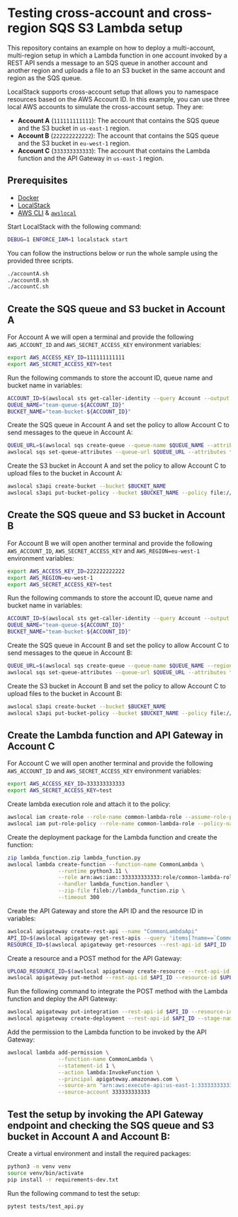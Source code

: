 # Testing cross-account and cross-region SQS S3 Lambda setup

This repository contains an example on how to deploy a multi-account, multi-region setup in which a Lambda function in one account invoked by a REST API sends a message to an SQS queue in another account and another region and uploads a file to an S3 bucket in the same account and region as the SQS queue.

LocalStack supports cross-account setup that allows you to namespace resources based on the AWS Account ID. In this example, you can use three local AWS accounts to simulate the cross-account setup. They are:

- **Account A** (`111111111111`): The account that contains the SQS queue and the S3 bucket in `us-east-1` region.
- **Account B** (`222222222222`): The account that contains the SQS queue and the S3 bucket in `eu-west-1` region.
- **Account C** (`333333333333`): The account that contains the Lambda function and the API Gateway in `us-east-1` region.

## Prerequisites

- [Docker](https://docs.docker.com/get-docker/)
- [LocalStack](https://docs.localstack.cloud/getting-started/installation/)
- [AWS CLI](https://docs.aws.amazon.com/cli/latest/userguide/cli-chap-install.html) & [`awslocal`](https://github.com/localstack/awscli-local)

Start LocalStack with the following command:

```bash
DEBUG=1 ENFORCE_IAM=1 localstack start
```

You can follow the instructions below or run the whole sample using the provided three scripts.

```bash
./accountA.sh
./accountB.sh
./accountC.sh
```

## Create the SQS queue and S3 bucket in Account A

For Account A we will open a terminal and provide the following `AWS_ACCOUNT_ID` and `AWS_SECRET_ACCESS_KEY` environment variables:

```bash
export AWS_ACCESS_KEY_ID=111111111111
export AWS_SECRET_ACCESS_KEY=test
```

Run the following commands to store the account ID, queue name and bucket name in variables:

```bash
ACCOUNT_ID=$(awslocal sts get-caller-identity --query Account --output text)
QUEUE_NAME="team-queue-${ACCOUNT_ID}"
BUCKET_NAME="team-bucket-${ACCOUNT_ID}"
```

Create the SQS queue in Account A and set the policy to allow Account C to send messages to the queue in Account A:

```bash
QUEUE_URL=$(awslocal sqs create-queue --queue-name $QUEUE_NAME --attributes VisibilityTimeout=300 --query 'QueueUrl' --output text)
awslocal sqs set-queue-attributes --queue-url $QUEUE_URL --attributes file://sqs-policy1.json
```

Create the S3 bucket in Account A and set the policy to allow Account C to upload files to the bucket in Account A:

```bash
awslocal s3api create-bucket --bucket $BUCKET_NAME
awslocal s3api put-bucket-policy --bucket $BUCKET_NAME --policy file://s3-policy1.json
```

## Create the SQS queue and S3 bucket in Account B

For Account B we will open another terminal and provide the following `AWS_ACCOUNT_ID`, `AWS_SECRET_ACCESS_KEY` and `AWS_REGION=eu-west-1` environment variables:

```bash
export AWS_ACCESS_KEY_ID=222222222222
export AWS_REGION=eu-west-1
export AWS_SECRET_ACCESS_KEY=test
```

Run the following commands to store the account ID, queue name and bucket name in variables:

```bash
ACCOUNT_ID=$(awslocal sts get-caller-identity --query Account --output text)
QUEUE_NAME="team-queue-${ACCOUNT_ID}"
BUCKET_NAME="team-bucket-${ACCOUNT_ID}"
```

Create the SQS queue in Account B and set the policy to allow Account C to send messages to the queue in Account B:

```bash
QUEUE_URL=$(awslocal sqs create-queue --queue-name $QUEUE_NAME --region eu-west-1 --attributes VisibilityTimeout=300 --query 'QueueUrl' --output text)
awslocal sqs set-queue-attributes --queue-url $QUEUE_URL --attributes file://sqs-policy2.json
```

Create the S3 bucket in Account B and set the policy to allow Account C to upload files to the bucket in Account B:

```bash
awslocal s3api create-bucket --bucket $BUCKET_NAME
awslocal s3api put-bucket-policy --bucket $BUCKET_NAME --policy file://s3-policy2.json
```

## Create the Lambda function and API Gateway in Account C

For Account C we will open another terminal and provide the following `AWS_ACCOUNT_ID` and `AWS_SECRET_ACCESS_KEY` environment variables:

```bash
export AWS_ACCESS_KEY_ID=333333333333
export AWS_SECRET_ACCESS_KEY=test
```

Create lambda execution role and attach it to the policy:

```bash
awslocal iam create-role --role-name common-lambda-role --assume-role-policy-document file://trust-policy.json
awslocal iam put-role-policy --role-name common-lambda-role --policy-name common-lambda-policy --policy-document file://lambda-policy.json
```

Create the deployment package for the Lambda function and create the function:

```bash
zip lambda_function.zip lambda_function.py
awslocal lambda create-function --function-name CommonLambda \
                --runtime python3.11 \
                --role arn:aws:iam::333333333333:role/common-lambda-role \
                --handler lambda_function.handler \
                --zip-file fileb://lambda_function.zip \
                --timeout 300
```

Create the API Gateway and store the API ID and the resource ID in variables:

```bash
awslocal apigateway create-rest-api --name "CommonLambdaApi"
API_ID=$(awslocal apigateway get-rest-apis --query 'items[?name==`CommonLambdaApi`].id' --output text)
RESOURCE_ID=$(awslocal apigateway get-resources --rest-api-id $API_ID --query 'items[?path==`/`].id' --output text)
```

Create a resource and a POST method for the API Gateway:

```bash
UPLOAD_RESOURCE_ID=$(awslocal apigateway create-resource --rest-api-id $API_ID --parent-id $RESOURCE_ID --path-part upload --query 'id' --output text)
awslocal apigateway put-method --rest-api-id $API_ID --resource-id $UPLOAD_RESOURCE_ID --http-method POST --authorization-type "NONE"
```

Run the following command to integrate the POST method with the Lambda function and deploy the API Gateway:

```bash
awslocal apigateway put-integration --rest-api-id $API_ID --resource-id $UPLOAD_RESOURCE_ID --http-method POST --type AWS_PROXY --integration-http-method POST --uri arn:aws:apigateway:us-east-1:lambda:path/2015-03-31/functions/arn:aws:lambda:us-east-1:333333333333:function:CommonLambda/invocations
awslocal apigateway create-deployment --rest-api-id $API_ID --stage-name prod
```

Add the permission to the Lambda function to be invoked by the API Gateway:

```bash
awslocal lambda add-permission \
                --function-name CommonLambda \
                --statement-id 1 \
                --action lambda:InvokeFunction \
                --principal apigateway.amazonaws.com \
                --source-arn "arn:aws:execute-api:us-east-1:333333333333:$API_ID/*/*/*" \
                --source-account 333333333333
```

## Test the setup by invoking the API Gateway endpoint and checking the SQS queue and S3 bucket in Account A and Account B:

Create a virtual environment and install the required packages:

```bash
python3 -m venv venv
source venv/bin/activate
pip install -r requirements-dev.txt
```

Run the following command to test the setup:

```bash
pytest tests/test_api.py
```
